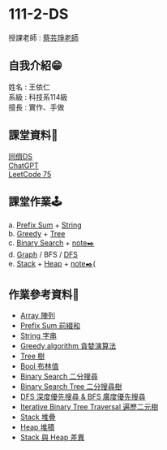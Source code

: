 # 111-2-DS
授課老師 : [蔡芸琤老師](https://github.com/pecu)<br />

自我介紹😁
-------------
姓名 : 王依仁<br />
系級 : 科技系114級 <br />
擅長 : 實作、手做<br />

課堂資料👾
-------------
[同儕DS](https://docs.google.com/spreadsheets/d/e/2PACX-1vRSK24qh0M-QVA6n3mYu7wxvdtUtGyg8amzCwvSteV1QX3AOFxAnT2eHOCGKH2jzTaWgIkIdh_eZS3V/pubhtml)<br />
[ChatGPT](https://leetcode.com/yiiiiijen/)<br />
[LeetCode 75](https://leetcode.com/study-plan/leetcode-75/?progress=xklgsnf3)<br />

課堂作業🕹️
-------------
a. [Prefix Sum](https://youtu.be/MGDEjqxxx6Q) + [String](https://youtu.be/pcgj-gGY_3s)<br />
b. [Greedy](https://youtu.be/crcsnb-j9_E) + [Tree](https://youtu.be/VCiysyYKC2Q)<br />
c. [Binary Search](https://youtu.be/bD7QWvFzPso) + [note✒️](https://github.com/yiiiiijen/111-2-DS/wiki/%E4%BA%8C%E5%88%86%E6%90%9C%E5%B0%8BBinary-Search-v.s.-%E4%BA%8C%E5%88%86%E6%90%9C%E5%B0%8B%E6%A8%B9Binary-Search-Tree)<br />
d. [Graph](https://youtu.be/h3dMFNl0DzU) / BFS / [DFS](https://youtu.be/xrYZevlv_CU)<br />
e. [Stack]() + [Heap](https://youtu.be/obVuMHqJ-VU) + [note✒️](https://github.com/yiiiiijen/111-2-DS/wiki/Stack%E5%A0%86%E7%96%8A--v.s.-Heap-%E5%A0%86%E7%A9%8D)(<br />

作業參考資料🧩
-------------
- [Array 陣列](https://ithelp.ithome.com.tw/articles/10213787)
- [Prefix Sum 前綴和](https://www.twblogs.net/a/5edebd5274efa30adcc735cc)
- [String 字串](https://selflearningsuccess.com/pythonstring/)
- [Greedy algorithm 貪婪演算法](https://ithelp.ithome.com.tw/articles/10277276?sc=iThelpR)
- [Tree 樹](https://ithelp.ithome.com.tw/articles/10220990)
- [Bool 布林值](https://clay-atlas.com/blog/2019/08/05/python-cn-logic-bool-true-false/)
- [Binary Search 二分搜尋](https://magiclen.org/binary-search/)
- [Binary Search Tree 二分搜尋樹](https://pjchender.dev/dsa/dsa-bst/)
- [DFS 深度優先搜尋 & BFS 廣度優先搜尋](https://ithelp.ithome.com.tw/articles/10281404)
- [Iterative Binary Tree Traversal 遍歷二元樹](https://shubo.io/iterative-binary-tree-traversal/)
- [Stack 堆疊](https://ithelp.ithome.com.tw/articles/10241274)
- [Heap 堆積](https://ithelp.ithome.com.tw/articles/10206479)
- [Stack 與 Heap 差異](https://medium.com/@yauhsienhuang/stack-%E8%88%87-heap-%E6%9C%89%E4%BD%95%E5%B7%AE%E5%88%A5-acdcc11263a0)
